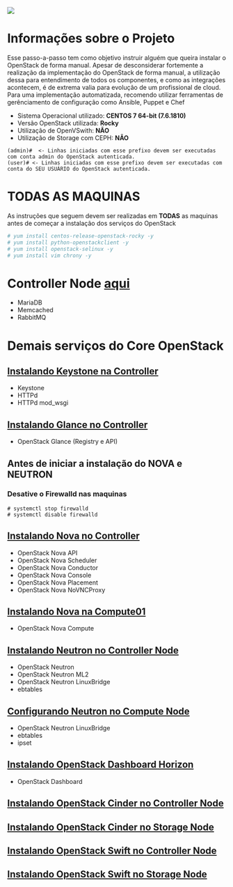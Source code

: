 ![](https://upload.wikimedia.org/wikipedia/commons/thumb/e/e6/OpenStack%C2%AE_Logo_2016.svg/1200px-OpenStack%C2%AE_Logo_2016.svg.png)

# Informações sobre o Projeto

Esse passo-a-passo tem como objetivo instruir alguém que queira instalar o OpenStack de forma manual. Apesar de desconsiderar fortemente a realização da implementação do OpenStack de forma manual, a utilização dessa para entendimento de todos os componentes, e como as integrações acontecem, é de extrema valia para evolução de um profissional de cloud. Para uma implementação automatizada, recomendo utilizar ferramentas de gerênciamento de configuração como Ansible, Puppet e Chef


 * Sistema Operacional utilizado: **CENTOS 7 64-bit (7.6.1810)**
 * Versão OpenStack utilizada: **Rocky**
 * Utilização de OpenVSwith: **NÃO**
 * Utilização de Storage com CEPH: **NÃO**
 
 ```SH
 (admin)#  <- Linhas iniciadas com esse prefixo devem ser executadas com conta admin do OpenStack autenticada.
 (user)# <- Linhas iniciadas com esse prefixo devem ser executadas com conta do SEU USUÁRIO do OpenStack autenticada.
```
# TODAS AS MAQUINAS

As instruções que seguem devem ser realizadas em **TODAS** as maquinas antes de começar a instalação dos serviços do OpenStack

```sh
# yum install centos-release-openstack-rocky -y
# yum install python-openstackclient -y
# yum install openstack-selinux -y
# yum install vim chrony -y
```

# Controller Node [aqui](ControllerNode.md)
 - MariaDB
 - Memcached
 - RabbitMQ

# Demais serviços do Core OpenStack

## [Instalando Keystone na Controller](KeystoneControllerNode.md) 
 - Keystone
 - HTTPd
 - HTTPd mod_wsgi
 
## [Instalando Glance no Controller](GlanceControllerNode.md)
 - OpenStack Glance (Registry e API) 
 
 
## Antes de iniciar a instalação do NOVA e NEUTRON

### Desative o Firewalld nas maquinas
```SH
# systemctl stop firewalld
# systemctl disable firewalld
```
 
## [Instalando Nova no Controller](NovaControllerNode.md)
 - OpenStack Nova API
 - OpenStack Nova Scheduler
 - OpenStack Nova Conductor
 - OpenStack Nova Console
 - OpenStack Nova Placement
 - OpenStack Nova NoVNCProxy
 
## [Instalando Nova na Compute01](NovaComputeNode.md)
 - OpenStack Nova Compute

## [Instalando Neutron no Controller Node](NeutronControllerNode.md)
 - OpenStack Neutron
 - OpenStack Neutron ML2
 - OpenStack Neutron LinuxBridge
 - ebtables

## [Configurando Neutron no Compute Node](NeutronComputeNode.md)
 - OpenStack Neutron LinuxBridge
 - ebtables
 - ipset

## [Instalando OpenStack Dashboard Horizon](HorizonControllerNode.md)
 - OpenStack Dashboard

## [Instalando OpenStack Cinder no Controller Node](CinderControllerNode.md)

## [Instalando OpenStack Cinder no Storage Node](CinderStorageNode.md)

## [Instalando OpenStack Swift no Controller Node](SwiftControllerNode.md)

## [Instalando OpenStack Swift no Storage Node](SwiftObjectNode.md)

